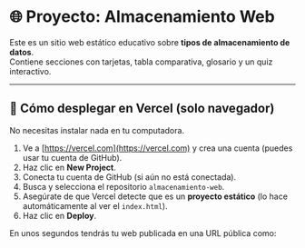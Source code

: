 # 🌐 Proyecto: Almacenamiento Web

Este es un sitio web estático educativo sobre **tipos de almacenamiento de datos**.  
Contiene secciones con tarjetas, tabla comparativa, glosario y un quiz interactivo.

---

## 🚀 Cómo desplegar en Vercel (solo navegador)

No necesitas instalar nada en tu computadora.  

1. Ve a [https://vercel.com](https://vercel.com) y crea una cuenta (puedes usar tu cuenta de GitHub).  
2. Haz clic en **New Project**.  
3. Conecta tu cuenta de GitHub (si aún no está conectada).  
4. Busca y selecciona el repositorio `almacenamiento-web`.  
5. Asegúrate de que Vercel detecte que es un **proyecto estático** (lo hace automáticamente al ver el `index.html`).  
6. Haz clic en **Deploy**.  

En unos segundos tendrás tu web publicada en una URL pública como:  

